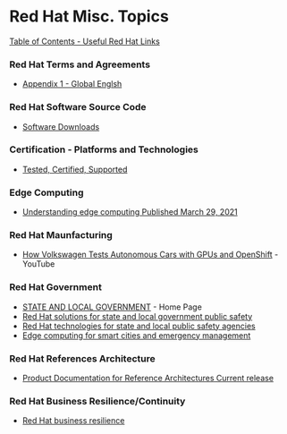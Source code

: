 # Red Hat Misc. Topics

[Table of Contents - Useful Red Hat Links](https://github.com/pslucas0212/UsefulRedHatLinks)



### Red Hat Terms and Agreements
- [Appendix 1 - Global Englsh](https://www.redhat.com/licenses/Appendix_1_Global_English_20220719.pdf)

### Red Hat Software Source Code
- [Software Downloads](https://access.redhat.com/jbossnetwork/restricted/listSoftware.html)

### Certification - Platforms and Technologies
- [Tested, Certified, Supported](https://catalog.redhat.com/#/ecosystem)

### Edge Computing
- [Understanding edge computing Published March 29, 2021](https://www.redhat.com/en/topics/edge-computing)

### Red Hat Maunfacturing
- [How Volkswagen Tests Autonomous Cars with GPUs and OpenShift](https://cloud.redhat.com/blog/how-volkswagen-tests-autonomous-cars-with-gpus-and-openshift) - YouTube

### Red Hat Government
- [STATE AND LOCAL GOVERNMENT](https://www.redhat.com/en/solutions/public-sector/state-and-local) - Home Page
- [Red Hat solutions for state and local government public safety](https://www.redhat.com/en/about/videos/red-hat-solutions-state-and-local-government-public-safety)
- [Red Hat technologies for state and local public safety agencies](https://www.redhat.com/en/resources/state-local-government-public-safety-brief)
- [Edge computing for smart cities and emergency management](https://www.redhat.com/rhdc/managed-files/ve-smart-cities-edge-brief-f27953wg-202104-en.pdf) 

### Red Hat References Architecture
- [Product Documentation for Reference Architectures Current release](https://access.redhat.com/documentation/en-us/reference_architectures/current) 

### Red Hat Business Resilience/Continuity
- [Red Hat business resilience](https://www.redhat.com/en/about/here-to-help/business-continuity)
